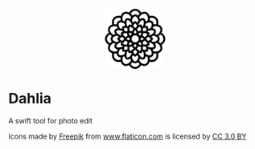 <p align="center">
    <img src="Images/dahlia.png" height="120" max-width="90%" alt="Mantis" />
</p>

# Dahlia
A swift tool for photo edit

<div>Icons made by <a href="https://www.freepik.com" title="Freepik">Freepik</a> from <a href="https://www.flaticon.com/" title="Flaticon">www.flaticon.com</a> is licensed by <a href="http://creativecommons.org/licenses/by/3.0/" title="Creative Commons BY 3.0" target="_blank">CC 3.0 BY</a></div>
